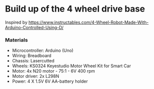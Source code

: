 # Build up of the 4 wheel drive base
Inspired by https://www.instructables.com/4-Wheel-Robot-Made-With-Arduino-Controlled-Using-D/

### Materials
* Microcontroller: Arduino (Uno)
* Wiring: Breadboard
* Chassis: Lasercutted
* Wheels: KS0324 Keyestudio Motor Wheel Kit for Smart Car
* Motor: 4x N20 motor - 75:1 - 6V 400 rpm
* Motor driver: 2x L298N
* Power: 4 X 1.5V 6V AA-battery holder
